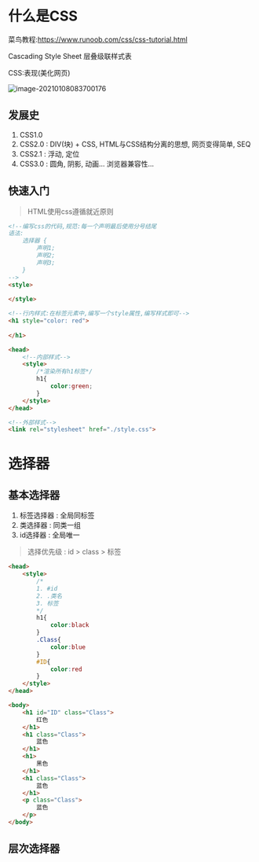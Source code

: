 # 什么是CSS

菜鸟教程:https://www.runoob.com/css/css-tutorial.html

Cascading Style Sheet 层叠级联样式表

CSS:表现(美化网页)

![image-20210108083700176](C:\Users\cheng\AppData\Roaming\Typora\typora-user-images\image-20210108083700176.png)

## 发展史

1. CSS1.0
2. CSS2.0 : DIV(块) + CSS, HTML与CSS结构分离的思想, 网页变得简单, SEQ
3. CSS2.1 : 浮动, 定位
4. CSS3.0 : 圆角, 阴影, 动画... 浏览器兼容性...

## 快速入门

> HTML使用css遵循就近原则

```html
<!--编写css的代码,规范:每一个声明最后使用分号结尾
语法:
	选择器 {
		声明1;
		声明2;
		声明3;
	}
-->
<style>
	
</style>
```

```html
<!--行内样式:在标签元素中,编写一个style属性,编写样式即可-->
<h1 style="color: red">
    
</h1> 
```

```html
<head>
    <!--内部样式-->
    <style>
        /*渲染所有h1标签*/
        h1{
            color:green;
        }
    </style>    
</head>
```

```html
<!--外部样式-->
<link rel="stylesheet" href="./style.css">
```

# 选择器

## 基本选择器

1. 标签选择器 : 全局同标签
2. 类选择器 : 同类一组
3. id选择器 : 全局唯一

> 选择优先级 : id > class > 标签

```html
<head>
    <style>
    	/*
        1. #id
        2. .类名
        3. 标签
        */
        h1{
            color:black
        }
        .Class{
            color:blue
        }
        #ID{
            color:red
        }
    </style>
</head>

<body>
    <h1 id="ID" class="Class">
        红色
    </h1>
    <h1 class="Class">
        蓝色
    </h1>
    <h1>
        黑色
    </h1>
    <h1 class="Class">
        蓝色
    </h1>
    <p class="Class">
        蓝色
    </p>
</body>
```



## 层次选择器

























